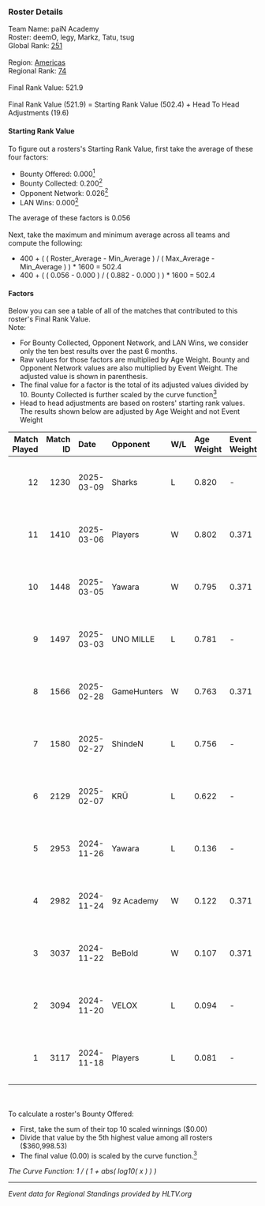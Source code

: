 ### Roster Details<br />
Team Name: paiN Academy<br />
Roster: deemO, legy, Markz, Tatu, tsug<br />
Global Rank: [251](../../standings_global_2025_05_05.md)<br />
<br />
Region: [Americas]( ../../standings_americas_2025_05_05.md)<br />
Regional Rank: [74]( ../../standings_americas_2025_05_05.md)<br />
<br />
Final Rank Value:  521.9<br />
<br />
Final Rank Value (521.9) = Starting Rank Value (502.4) + Head To Head Adjustments (19.6)<br />

#### Starting Rank Value<br />
To figure out a rosters's Starting Rank Value, first take the average of these four factors:<br />
- Bounty Offered: 0.000[<sup>1</sup>](#table2)
- Bounty Collected: 0.200[<sup>2</sup>](#table1)
- Opponent Network: 0.026[<sup>2</sup>](#table1)
- LAN Wins: 0.000[<sup>2</sup>](#table1)

The average of these factors is 0.056<br />
<br />
Next, take the maximum and minimum average across all teams and compute the following:<br />
- 400 + ( ( Roster_Average - Min_Average ) / ( Max_Average - Min_Average ) ) * 1600 = 502.4
- 400 + ( ( 0.056 - 0.000 ) / ( 0.882 - 0.000 ) ) * 1600 = 502.4


#### Factors<br />
Below you can see a table of all of the matches that contributed to this roster's Final Rank Value.<br />
Note:<br />

- For Bounty Collected, Opponent Network, and LAN Wins, we consider only the ten best results over the past 6 months.
- Raw values for those factors are multiplied by Age Weight. Bounty and Opponent Network values are also multiplied by Event Weight. The adjusted value is shown in parenthesis.
- The final value for a factor is the total of its adjusted values divided by 10. Bounty Collected is further scaled by the curve function[<sup>3</sup>](#curveFunction)
- Head to head adjustments are based on rosters' starting rank values. The results shown below are adjusted by Age Weight and not Event Weight
<span id="table1"></span><br />


| Match Played | Match ID | Date       | Opponent    | W/L | Age Weight | Event Weight | Bounty Collected | Opponent Network | LAN Wins  | H2H Adj. | Roster                            |
| -: | -: | :- | :- | :- | :- | :- | :- | :- | :- | -: | :- |
|           12 |     1230 | 2025-03-09 | Sharks      | L   | 0.820      | -            | -                | -                | -         |    -1.96 | deemO, legy, Markz, Tatu, tsug    |
|           11 |     1410 | 2025-03-06 | Players     | W   | 0.802      | 0.371        | 0.003 (0.001)    | 0.348 (0.103)    | 0 (0.000) |    16.91 | deemO, legy, Markz, Tatu, tsug    |
|           10 |     1448 | 2025-03-05 | Yawara      | W   | 0.795      | 0.371        | 0.000 (0.000)    | 0.209 (0.062)    | 0 (0.000) |    15.56 | deemO, legy, Markz, Tatu, tsug    |
|            9 |     1497 | 2025-03-03 | UNO MILLE   | L   | 0.781      | -            | -                | -                | -         |   -10.55 | deemO, legy, Markz, Tatu, tsug    |
|            8 |     1566 | 2025-02-28 | GameHunters | W   | 0.763      | 0.371        | 0.000 (0.000)    | 0.325 (0.092)    | 0 (0.000) |    15.70 | deemO, legy, Markz, Tatu, tsug    |
|            7 |     1580 | 2025-02-27 | ShindeN     | L   | 0.756      | -            | -                | -                | -         |    -5.84 | deemO, legy, Markz, Tatu, tsug    |
|            6 |     2129 | 2025-02-07 | KRÜ         | L   | 0.622      | -            | -                | -                | -         |    -9.54 | deemO, legy, Markz, PremiuM, Tatu |
|            5 |     2953 | 2024-11-26 | Yawara      | L   | 0.136      | -            | -                | -                | -         |    -1.54 | deemO, legy, Markz, Tatu, tsug    |
|            4 |     2982 | 2024-11-24 | 9z Academy  | W   | 0.122      | 0.371        | 0.000 (0.000)    | 0.048 (0.002)    | 0 (0.000) |     1.85 | deemO, legy, Markz, Tatu, tsug    |
|            3 |     3037 | 2024-11-22 | BeBold      | W   | 0.107      | 0.371        | 0.000 (0.000)    | 0.000 (0.000)    | 0 (0.000) |     1.22 | deemO, legy, Markz, Tatu, tsug    |
|            2 |     3094 | 2024-11-20 | VELOX       | L   | 0.094      | -            | -                | -                | -         |    -1.48 | deemO, legy, Markz, Tatu, tsug    |
|            1 |     3117 | 2024-11-18 | Players     | L   | 0.081      | -            | -                | -                | -         |    -0.77 | deemO, legy, Markz, Tatu, tsug    |

<br />
<span id="table2"></span><br />
To calculate a roster's Bounty Offered:<br />

- First, take the sum of their top 10 scaled winnings ($0.00)
- Divide that value by the 5th highest value among all rosters ($360,998.53)
- The final value (0.00) is scaled by the curve function.[<sup>3</sup>](#curveFunction)

<span id="curveFunction"></span>_The Curve Function: 1 / ( 1 + abs( log10( x ) ) )_<br />

---
_Event data for Regional Standings provided by HLTV.org_<br />
